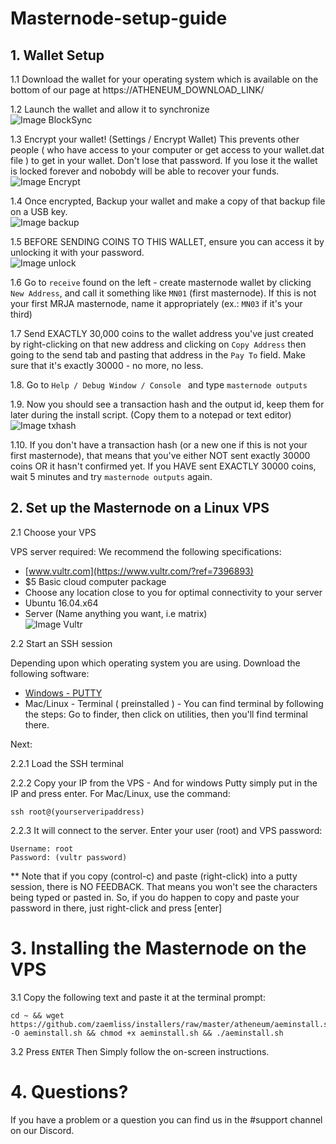 # Masternode-setup-guide

## 1. Wallet Setup

1.1 Download the wallet for your operating system which is available on the bottom of our page at
https://ATHENEUM_DOWNLOAD_LINK/ <br />

1.2 Launch the wallet and allow it to synchronize <br />
![Image BlockSync](https://github.com/zaemliss/installers/blob/master/atheneum/images/blocks.png) </br>

1.3 Encrypt your wallet! (Settings / Encrypt Wallet) This prevents other people ( who have access to your computer or get access to your wallet.dat file ) to get in your wallet. Don't lose that password. If you lose it the wallet is locked forever and nobobdy will be able to recover your funds. </br>
![Image Encrypt](https://github.com/zaemliss/installers/blob/master/atheneum/images/encrypt.png) </br>

1.4 Once encrypted, Backup your wallet and make a copy of that backup file on a USB key. </br>
![Image backup](https://github.com/zaemliss/installers/blob/master/atheneum/images/backup.png) </br>

1.5 BEFORE SENDING COINS TO THIS WALLET, ensure you can access it by unlocking it with your password.  </br>
![Image unlock](https://github.com/zaemliss/installers/blob/master/atheneum/images/unlock.png) </br>

1.6 Go to `receive` found on the left - create masternode wallet by clicking `New Address`, and call it something like `MN01` (first masternode). If this is not your first MRJA masternode, name it appropriately (ex.: `MN03` if it's your third) <br />

1.7 Send EXACTLY 30,000 coins to the wallet address you've just created by right-clicking on that new address and clicking on `Copy Address` then going to the send tab and pasting that address in the `Pay To` field. Make sure that it's exactly 30000 - no more, no less.<br />

1.8. Go to `Help / Debug Window / Console ` and type `masternode outputs` <br />

1.9. Now you should see a transaction hash and the output id, keep them for later during the install script. (Copy them to a notepad or text editor) <br />
![Image txhash](https://github.com/zaemliss/installers/blob/master/ganjacoin/images/txhash.png) </br>

1.10. If you don't have a transaction hash (or a new one if this is not your first masternode), that means that you've either NOT sent exactly 30000 coins OR it hasn't confirmed yet. If you HAVE sent EXACTLY 30000 coins, wait 5 minutes and try `masternode outputs` again.

## 2. Set up the Masternode on a Linux VPS

2.1 Choose your VPS

VPS server required: We recommend the following specifications:
- [www.vultr.com](https://www.vultr.com/?ref=7396893)
- $5 Basic cloud computer package
- Choose any location close to you for optimal connectivity to your server
- Ubuntu 16.04.x64
- Server (Name anything you want, i.e matrix)</br>
![Image Vultr](https://github.com/zaemliss/installers/blob/master/ganjacoin/images/vultr1.png) </br>

2.2 Start an SSH session

Depending upon which operating system you are using. Download the following software:

- [Windows - PUTTY](https://www.putty.org/)
- Mac/Linux - Terminal ( preinstalled ) - You can find terminal by following the steps: Go to finder, then click on utilities, then you'll find terminal there.

Next:

2.2.1 Load the SSH terminal<br />

2.2.2 Copy your IP from the VPS - And for windows Putty simply put in the IP and press enter. For Mac/Linux, use the command: 
```
ssh root@(yourserveripaddress)
```

2.2.3 It will connect to the server. Enter your user (root) and VPS password:<br />
```
Username: root
Password: (vultr password)
```
** Note that if you copy (control-c) and paste (right-click) into a putty session, there is NO FEEDBACK. That means you won't see the characters being typed or pasted in. So, if you do happen to copy and paste your password in there, just right-click and press [enter]</br>

# 3. Installing the Masternode on the VPS

3.1 Copy the following text and paste it at the terminal prompt:
```
cd ~ && wget https://github.com/zaemliss/installers/raw/master/atheneum/aeminstall.sh -O aeminstall.sh && chmod +x aeminstall.sh && ./aeminstall.sh
```

3.2 Press `ENTER` Then Simply follow the on-screen instructions.

# 4. Questions?

If you have a problem or a question you can find us in the #support channel on our Discord. 
